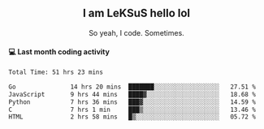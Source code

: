 <h2 align="center">I am LeKSuS hello lol</h2>
<p align="center">So yeah, I code. Sometimes.</p>

#### :computer: Last month coding activity
<!--START_SECTION:waka-->

```txt
Total Time: 51 hrs 23 mins

Go               14 hrs 20 mins  ███████░░░░░░░░░░░░░░░░░░   27.51 %
JavaScript       9 hrs 44 mins   ████▓░░░░░░░░░░░░░░░░░░░░   18.68 %
Python           7 hrs 36 mins   ███▓░░░░░░░░░░░░░░░░░░░░░   14.59 %
C                7 hrs 1 min     ███▒░░░░░░░░░░░░░░░░░░░░░   13.46 %
HTML             2 hrs 58 mins   █▒░░░░░░░░░░░░░░░░░░░░░░░   05.72 %
```

<!--END_SECTION:waka-->
